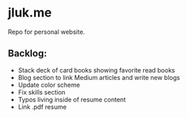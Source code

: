 # jluk.me

Repo for personal website.

## Backlog:
- Stack deck of card books showing favorite read books
- Blog section to link Medium articles and write new blogs
- Update color scheme
- Fix skills section
- Typos living inside of resume content
- Link .pdf resume
